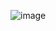 ![image](https://github.com/hector-reyes-dev/components/assets/63076719/29f54d49-ce62-4464-a0b0-fcd35eabcbc2)

